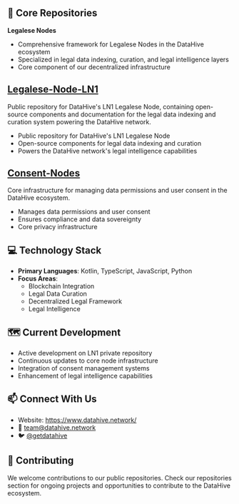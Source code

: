 ## 🚀 Core Repositories

**Legalese Nodes**
- Comprehensive framework for Legalese Nodes in the DataHive ecosystem
- Specialized in legal data indexing, curation, and legal intelligence layers
- Core component of our decentralized infrastructure

## [Legalese-Node-LN1](https://github.com/datahiv3/Legalese-Node-LN1)
Public repository for DataHive's LN1 Legalese Node, containing open-source components and documentation for the legal data indexing and curation system powering the DataHive network.
- Public repository for DataHive's LN1 Legalese Node
- Open-source components for legal data indexing and curation
- Powers the DataHive network's legal intelligence capabilities

## [Consent-Nodes](https://github.com/datahiv3/Consent-Nodes)
Core infrastructure for managing data permissions and user consent in the DataHive ecosystem.
- Manages data permissions and user consent
- Ensures compliance and data sovereignty
- Core privacy infrastructure

## 💻 Technology Stack

- **Primary Languages**: Kotlin, TypeScript, JavaScript, Python
- **Focus Areas**: 
  - Blockchain Integration
  - Legal Data Curation
  - Decentralized Legal Framework
  - Legal Intelligence

## 🗺️ Current Development

- Active development on LN1 private repository
- Continuous updates to core node infrastructure
- Integration of consent management systems
- Enhancement of legal intelligence capabilities

## 📫 Connect With Us

- Website: https://www.datahive.network/
- 📧 [team@datahive.network](mailto:team@datahive.network)
- 🐦 [@getdatahive](https://twitter.com/getdatahive)

## 🤝 Contributing

We welcome contributions to our public repositories. Check our repositories section for ongoing projects and opportunities to contribute to the DataHive ecosystem.
